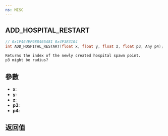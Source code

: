 ```yaml
---
ns: MISC
---
```

## ADD_HOSPITAL_RESTART

```c
// 0x1F464EF988465A81 0x4F3E3104
int ADD_HOSPITAL_RESTART(float x, float y, float z, float p3, Any p4);
```

```
Returns the index of the newly created hospital spawn point.  
p3 might be radius?  
```

## 參數
* **x**: 
* **y**: 
* **z**: 
* **p3**: 
* **p4**: 

## 返回值

